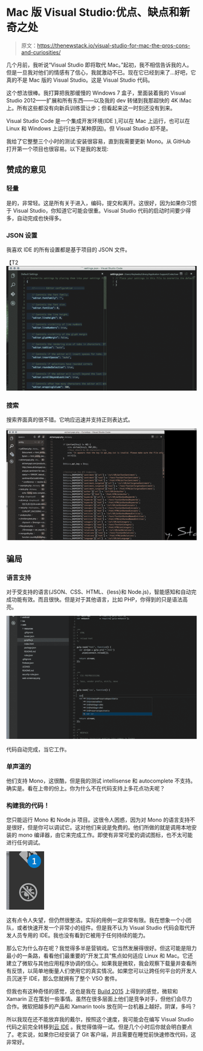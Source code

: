 # Mac 版 Visual Studio:优点、缺点和新奇之处

> 原文：<https://thenewstack.io/visual-studio-for-mac-the-pros-cons-and-curiosities/>

几个月前，我听说“Visual Studio 即将取代 Mac。”起初，我不相信告诉我的人。但是一旦我对他们的情感有了信心，我就激动不已。现在它已经到来了…好吧，它真的不是 Mac 版的 Visual Studio。这是 Visual Studio 代码。

这个想法很棒。我打算把我那缓慢的 Windows 7 盒子，里面装着我的 Visual Studio 2012——扩展和所有东西——以及我的 dev 转储到我那超快的 4K iMac 上。所有这些都没有向新兵训练营让步；但看起来这一时刻还没有到来。

Visual Studio Code 是一个集成开发环境(IDE ),可以在 Mac 上运行，也可以在 Linux 和 Windows 上运行(出于某种原因)。但 Visual Studio 却不是。

我给了它整整三个小时的测试:安装很容易，直到我需要更新 Mono。从 GitHub 打开第一个项目也很容易。以下是我的发现:

## 赞成的意见

### 轻量

是的，非常轻。这是所有关于进入，编码，提交和离开。这很好，因为如果你习惯于 Visual Studio，你知道它可能会很重。Visual Studio 代码的启动时间要少得多，自动完成也快得多。

### JSON 设置

我喜欢 IDE 的所有设置都是基于项目的 JSON 文件。

【T2![Screen Shot 2015-05-31 at 8.33.42 PM](img/8e0539285488f929eca71c5caa0f75ea.png)

### 搜索

搜索界面真的很不错。它响应迅速并支持正则表达式。

[![VisualStudioCodeSearch](img/030ce4f66894b98f0dbb02cbc2f2ead2.png)](https://thenewstack.io/wp-content/uploads/2015/06/Screen-Shot-2015-05-31-at-8.41.54-PM.png)

## 骗局

### 语言支持

对于受支持的语言(JSON、CSS、HTML、{less}和 Node.js)，智能感知和自动完成功能有效。而且很快。但是对于其他语言，比如 PHP，你得到的只是语法高亮。

[![VisualStudioCodeAutoComplete](img/f9a623b3f810d53334629be49305e04b.png)](https://thenewstack.io/wp-content/uploads/2015/06/Screen-Shot-2015-06-01-at-8.24.05-PM.png)

代码自动完成，当它工作。

### 单声道的

他们支持 Mono，这很酷，但是我的测试 intellisense 和 autocomplete 不支持。确实是。看在上帝的份上。你为什么不在代码支持上多花点功夫呢？

### 构建我的代码！

您只能运行 Mono 和 Node.js 项目。这很令人困惑，因为对 Mono 的语言支持不是很好，但是你可以调试它。这对他们来说是免费的。他们所做的就是调用本地安装的 mono 编译器，由它来完成工作。即使有非常可爱的调试图标，也不太可能进行任何调试。

![BugzVSO](img/0badd1e3b1ca510aad5240ed54ff9f43.png)

这有点令人失望，但仍然很整洁。实际的用例一定非常有限。我在想象一个小团队，或者快速开发一个非常小的组件。但是我不认为 Visual Studio 代码会取代开发人员专用的 IDE。我也没有看到它被用于任何持续的能力。

那么它为什么存在呢？我觉得多半是营销戏。它当然发展得很好。但这可能是阻力最小的一条路，看看他们最重要的“开发工具”焦点如何适应 Linux 和 Mac。它还建立了微软与其他应用程序协调的信心。如果我是微软，我会观察下载量并查看所有反馈，以简单地衡量人们使用它的真实情况。如果您可以让跨任何平台的开发人员沉迷于 IDE，那么您就拥有了整个 VSO 套件。

但我也有这种奇怪的感觉，这也是我在 [Build 2015](http://www.buildwindows.com/) 上得到的感觉，微软和 Xamarin 正在策划一些事情。虽然在很多层面上他们是竞争对手，但他们会尽力合作。微软把越多的产品和 Xamarin tools 放在同一台机器上越好。阴谋，多吗？

所以我现在还不能放弃我的戴尔，按照这个速度，我可能会在编写 Visual Studio 代码之前完全转移到[云 IDE](https://thenewstack.io/cloud-ides-have-a-wow-factor-but-for-developers-its-just-different/) 。我觉得值得一试。但是几个小时后你就会明白要点了。老实说，如果你已经安装了 Git 客户端，并且需要在睡觉前快速修改代码，这非常好。

<svg xmlns:xlink="http://www.w3.org/1999/xlink" viewBox="0 0 68 31" version="1.1"><title>Group</title> <desc>Created with Sketch.</desc></svg>